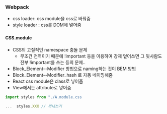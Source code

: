 ###

### Webpack

- css loader: css module을 css로 바꿔줌
- style loader : css를 DOM에 넣어줌

###

#### CSS.module

- CSS의 고질적인 namespace 충돌 문제
  - 무조건 전역이기 때문에 !important 등을 이용하여 강제 덮어쓰면 그 뒷사람도 전부 !important를 쓰는 등의 문제..
- Block_Element--Modifier 방법으로 naming하는 것이 BEM 방법
- Block_Element--Modifier_hash 로 자동 네이밍해줌
- React css module은 class로 넣어줌
    <div class="Container__wrapper--DCkw"></div>
- View에서는 attribute로 넣어줌

```js
import styles from "./A.module.css

...  styles.XXX // 꺼내쓰기
```
